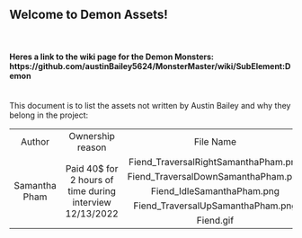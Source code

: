 <h2>Welcome to Demon Assets!</h2>
<br/>
<h4>Heres a link to the wiki page for the Demon Monsters: https://github.com/austinBailey5624/MonsterMaster/wiki/SubElement:Demon</h4>
<br/>
This document is to list the assets not written by Austin Bailey and why they belong in the project:
<br/>
<div align="center">
<table>
<tr>
    <td align="center">Author</td>
    <td align="center">Ownership reason</td>
    <td align="center">File Name</td>
</tr>
<tr>
    <td align="center" rowspan="5">Samantha Pham</td>
	<td align="center" rowspan="5">Paid 40$ for 2 hours of time during interview 12/13/2022</td>
	<td align="center">Fiend_TraversalRightSamanthaPham.png</td>
</tr>
<tr>
    <td align="center">Fiend_TraversalDownSamanthaPham.png</td>
</tr>
<tr>
	<td align="center">Fiend_IdleSamanthaPham.png</td>
</tr>
<tr>
    <td align="center">Fiend_TraversalUpSamanthaPham.png</td>
</tr>
<tr>
    <td align="center">Fiend.gif</td>
</tr>
</div>
</table>